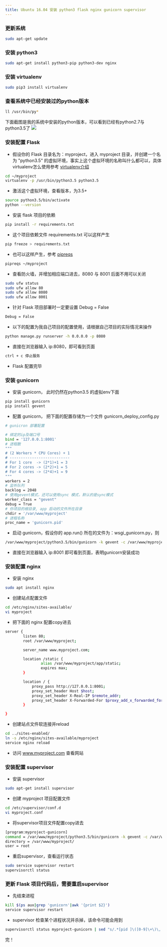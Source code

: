 ```yaml
---
title: Ubuntu 16.04 安装 python3 flask nginx gunicorn supervisor
---
```


### 更新系统
``` bash
sudo apt-get update
```

### 安装 python3
``` bash
sudo apt-get install python3-pip python3-dev nginx
```

### 安装 virtualenv
``` bash
sudo pip3 install virtualenv
```

### 查看系统中已经安装过的python版本
``` bash
ll /usr/bin/py*
```
下面截图是我的系统中安装的python版本，可以看到已经有python2.7与python3.5了
![](http://image.liweng42.com/uploads/2017/07/e0098591344c8cd3.png)

### 安装配置 Flask
* 假设你的 Flask 目录名为：myproject，进入 myproject 目录，并创建一个名为 "python3.5" 的虚拟环境，事实上这个虚拟环境的名称叫什么都可以，具体virtualenv怎么使用参考 [virtualenv介绍](http://pythonguidecn.readthedocs.io/zh/latest/dev/virtualenvs.html)

``` bash
cd ~/myproject
virtualenv -p /usr/bin/python3.5 python3.5
```

* 激活这个虚拟环境，查看版本，为3.5+
``` bash
source python3.5/bin/activate
python --version
```

* 安装 flask 项目的依赖
``` bash
pip install -r requirements.txt
```

* 这个项目依赖文件 requirements.txt 可以这样产生
``` bash
pip freeze > requirements.txt
```
* 也可以这样产生，参考 [pipreqs](https://github.com/bndr/pipreqs)
``` bash
pipreqs ~/myproject
```

* 查看防火墙，并增加相应端口进去，8080 与 8001 后面不用可以关闭
``` bash
sudo ufw status
sudo ufw allow 80
sudo ufw allow 8080
sudo ufw allow 8001
```

* 针对 Flask 项目部署时一定要设置 Debug = False
``` bash
Debug = False
```

* 以下的配置为我自己项目的配置使用，请根据自己项目的实际情况来操作
``` bash
python manage.py runserver -h 0.0.0.0 -p 8080
```

* 直接在浏览器输入 ip:8080，即可看到页面
``` bash
ctrl + c 停止服务
```
* Flask 配置完毕

### 安装 gunicorn
* 安装 gunicorn， 此时仍然在python3.5 的虚拟env下面
``` bash
pip install gunicorn
pip install gevent
```

* 配置 gunicorn， 把下面的配置存储为一个文件 gunicorn_deploy_config.py
``` bash
# gunicron 部署配置

# 绑定的ip及端口号
bind = '127.0.0.1:8001'
# 进程数
"""
# (2 Workers * CPU Cores) + 1
# ---------------------------
# For 1 core  -> (2*1)+1 = 3
# For 2 cores -> (2*2)+1 = 5
# For 4 cores -> (2*4)+1 = 9
"""
workers = 2
# 监听队列
backlog = 2048
# 使用gevent模式，还可以使用sync 模式，默认的是sync模式
worker_class = "gevent"
debug = True
# 你项目的根目录, app 启动的文件所在目录
chdir = '/var/www/myproject'
# 进程名称
proc_name = 'gunicorn.pid'
```

* 启动 gunicorn，假设你的 app.run() 所在的文件为：wsgi_gunicorn.py，则
``` bash
/var/www/myproject/python3.5/bin/gunicorn -k gevent -c /var/www/myproject/gunicorn_deploy_config.py wsgi_gunicorn:app
```

* 直接在浏览器输入 ip:8001 即可看到页面，表明gunicorn安装成功

### 安装配置 nginx
* 安装 nginx
``` bash
sudo apt install nginx
```

* 创建站点配置文件
``` bash
cd /etc/nginx/sites-available/
vi myproject
```

* 把下面的 nginx 配置copy进去
``` bash
server {
        listen 80;
        root /var/www/myproject;

        server_name www.myproject.com;

        location /static {
                alias /var/www/myproject/app/static;
                expires max;
        }

        location / {
            proxy_pass http://127.0.0.1:8001;
            proxy_set_header Host $host;
            proxy_set_header X-Real-IP $remote_addr;
            proxy_set_header X-Forwarded-For $proxy_add_x_forwarded_for;
        }

}
```

* 创建站点文件软连接并reload
``` bash
cd ../sites-enabled/
ln -s /etc/nginx/sites-available/myproject
service nginx reload
```

* 访问 www.myproject.com 查看网站

### 安装配置 supervisor
* 安装 supervisor
``` bash
sudo apt-get install supervisor
```

* 创建 myproject 项目配置文件
``` bash
cd /etc/supervisor/conf.d
vi myproject.conf
```

* 将supervisor项目文件配置copy进去
``` bash
[program:myproject-gunicorn]
command = /var/www/myproject/python3.5/bin/gunicorn -k gevent -c /var/www/myproject/gunicorn_deploy_config.py wsgi_gunicorn:app
directory = /var/www/myproject/
user = root
```

* 重启supervisor，查看运行状态
``` bash
sudo service supervisor restart 
supervisorctl status
```

### 更新 Flask 项目代码后，需要重启supervisor
* 先结束进程
``` bash
kill $(ps aux|grep 'gunicorn'|awk '{print $2}')
service supervisor restart
```
* supervisor 检查某个进程状况并杀掉，该命令可能会用到
``` bash
supervisorctl status myproject-gunicorn | sed "s/.*[pid ]\([0-9]\+\)\,.*/\1/" | xargs kill -HUP
```

完！